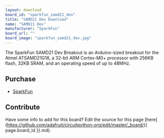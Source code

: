 ```yaml
---
layout: download
board_id: "sparkfun_samd21_dev"
title: "SAMD21 Dev Download"
name: "SAMD21 Dev"
manufacturer: "SparkFun"
board_url: ""
board_image: "sparkfun_samd21_dev.jpg"
---
```


The SparkFun SAMD21 Dev Breakout is an Arduino-sized breakout for the Atmel ATSAMD21G18, a 32-bit ARM Cortex-M0+ processor with 256KB flash, 32KB SRAM, and an operating speed of up to 48MHz.

## Purchase
* [SparkFun](https://www.sparkfun.com/products/13672)

## Contribute

Have some info to add for this board? Edit the source for this page [here](https://github.com/adafruit/circuitpython-org/edit/master/_board/{{ page.board_id }}.md).
